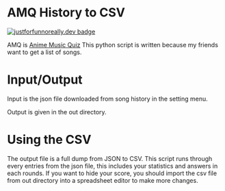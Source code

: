 # AMQ History to CSV

[![justforfunnoreally.dev badge](https://img.shields.io/badge/justforfunnoreally-dev-9ff)](https://justforfunnoreally.dev)

AMQ is [Anime Music Quiz](https://animemusicquiz.com/)
This python script is written because my friends want to get a list of songs.

# Input/Output

Input is the json file downloaded from song history in the setting menu.

Output is given in the out directory.

# Using the CSV

The output file is a full dump from JSON to CSV. 
This script runs through every entries from the json file, this includes your statistics and answers in each rounds. 
If you want to hide your score, you should import the csv file from out directory into a spreadsheet editor to make more changes.

